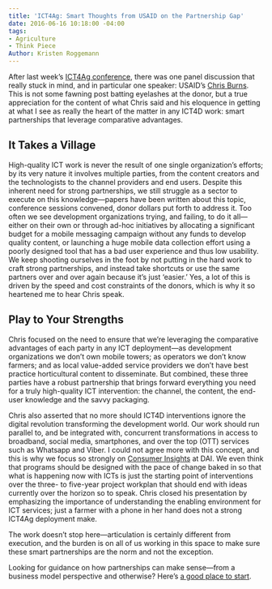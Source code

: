 ```yaml
---
title: 'ICT4Ag: Smart Thoughts from USAID on the Partnership Gap'
date: 2016-06-16 10:18:00 -04:00
tags:
- Agriculture
- Think Piece
Author: Kristen Roggemann
---
```


After last week’s [ICT4Ag conference](http://ictforag.org/), there was one panel discussion that really stuck in mind, and in particular one speaker: USAID’s [Chris Burns](https://www.linkedin.com/in/christophermburns?authType=NAME_SEARCH&authToken=3Xj7&locale=en_US&trk=tyah&trkInfo=clickedVertical%3Amynetwork%2CclickedEntityId%3A16147536%2CauthType%3ANAME_SEARCH%2Cidx%3A1-1-1%2CtarId%3A1466017100217%2Ctas%3Achris%20bur). This is not some fawning post batting eyelashes at the donor, but a true appreciation for the content of what Chris said and his eloquence in getting at what I see as really the heart of the matter in any ICT4D work: smart partnerships that leverage comparative advantages.

<!--more-->

## It Takes a Village

High-quality ICT work is never the result of one single organization’s efforts; by its very nature it involves multiple parties, from the content creators and the technologists to the channel providers and end users. Despite this inherent need for strong partnerships, we still struggle as a sector to execute on this knowledge—papers have been written about this topic, conference sessions convened, donor dollars put forth to address it. Too often we see development organizations trying, and failing, to do it all—either on their own or through ad-hoc initiatives by allocating a significant budget for a mobile messaging campaign without any funds to develop quality content, or launching a huge mobile data collection effort using a poorly designed tool that has a bad user experience and thus low usability. We keep shooting ourselves in the foot by not putting in the hard work to craft strong partnerships, and instead take shortcuts or use the same partners over and over again because it’s just ‘easier.’ Yes, a lot of this is driven by the speed and cost constraints of the donors, which is why it so heartened me to hear Chris speak.

## Play to Your Strengths

Chris focused on the need to ensure that we’re leveraging the comparative advantages of each party in any ICT deployment—as development organizations we don’t own mobile towers; as operators we don’t know farmers; and as local value-added service providers we don’t have best practice horticultural content to disseminate. But combined, these three parties have a robust partnership that brings forward everything you need for a truly high-quality ICT intervention: the channel, the content, the end-user knowledge and the savvy packaging.

Chris also asserted that no more should ICT4D interventions ignore the digital revolution transforming the development world. Our work should run parallel to, and be integrated with, concurrent transformations in access to broadband, social media, smartphones, and over the top (OTT) services such as Whatsapp and Viber. I could not agree more with this concept, and this is why we focus so strongly on [Consumer Insights](http://dai-global-digital.com/tags/?tag=digital-insights) at DAI. We even think that programs should be designed with the pace of change baked in so that what is happening now with ICTs is just the starting point of interventions over the three- to five-year project workplan that should end with ideas currently over the horizon so to speak. Chris closed his presentation by emphasizing the importance of understanding the enabling environment for ICT services; just a farmer with a phone in her hand does not a strong ICT4Ag deployment make.

The work doesn’t stop here—articulation is certainly different from execution, and the burden is on all of us working in this space to make sure these smart partnerships are the norm and not the exception.

Looking for guidance on how partnerships can make sense—from a business model perspective and otherwise? Here’s [a good place to start](http://www.gsma.com/mobilefordevelopment/programme/m4d-impact/the-role-of-vas-vendors-in-m4d).
